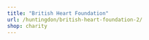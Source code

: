 ```yaml
---
title: "British Heart Foundation"
url: /huntingdon/british-heart-foundation-2/
shop: charity
---
```

